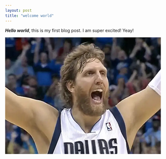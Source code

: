```yaml
---
layout: post
title: "welcome world"
---
```


***Hello world***, this is my first blog post. I am super excited! Yeay!

![Dirk is excited too](/assets/dirk_is_excited.jpg)